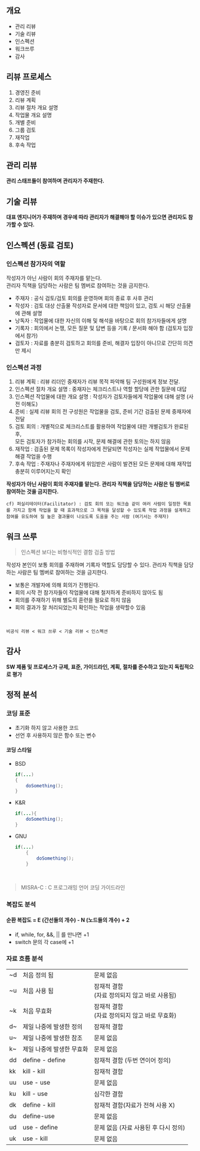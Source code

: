## 개요

* 관리 리뷰
* 기술 리뷰
* 인스펙션
* 워크쓰루
* 감사

## 리뷰 프로세스

1. 경영진 준비
2. 리뷰 계획
3. 리뷰 절차 개요 설명
4. 작업물 개요 설명
5. 개별 준비
6. 그룹 검토
7. 재작업
8. 후속 작업

## 관리 리뷰

**관리 스태프들이 참여하며 관리자가 주재한다.**

## 기술 리뷰

**대표 엔지니어가 주재하며 경우에 따라 
관리자가 해결해야 할 이슈가 있으면 관리자도 참가할 수 있다.**

## 인스펙션 (동료 검토)

### 인스펙션 참가자의 역할
작성자가 아닌 사람이 회의 주재자를 맡는다.  <br>
관리자 직책을 담당하는 사람은 팀 멤버로 참여하는 것을 금지한다.  <br> 
- 주재자 : 공식 검토/검토 회의를 운영하며 회의 종료 후 사후 관리 <br>
- 작성자 : 검토 대상 산출물 작성자로 문서에 대한 책임이 있고, 검토 시 해당 산출물에 관해 설명 <br>
- 낭독자 : 작업물에 대한 자신의 이해 및 해석을 바탕으로 회의 참가자들에게 설명 <br>
- 기록자 : 회의에서 논쟁, 모든 질문 및 답변 등을 기록 / 문서화 해야 함 (검토자 입장에서 참가) <br>
- 검토자 : 자료를 충분히 검토하고 회의를 준비, 해결자 입장이 아니므로 간단히 의견만 제시 <br>

### 인스펙션 과정

1. 리뷰 계획 : 리뷰 리더인 중재자가 리뷰 목적 파악해 팀 구성원에게 정보 전달.  <br>
2. 인스펙션 절차 개요 설명 : 중재자는 체크리스트나 역할 할당에 관한 질문에 대답  <br>
3. 인스펙션 작업물에 대한 개요 설명  : 작성자가 검토자들에게 작업물에 대해 설명 (사전 이해도)<br>
4. 준비  : 실제 리뷰 회의 전 구성원은 작업물을 검토, 준비 기간 검출된 문제 중재자에 전달<br>
5. 검토 회의 : 개별적으로 체크리스트를 활용하여 작업물에 대한 개별검토가 완료된 후, <br> 모든 검토자가 참가하는 회의를 시작, 문제 해결에 관한 토의는 하지 않음
   <br>
6. 재작업 : 검출된 문제 목록이 작성자에게 전달되면 작성자는 실제 작업물에서 문제 해결 작업을 수행 <br>
7. 후속 작업  : 주재자나 주재자에게 위임받은 사람이 발견된 모든 문제에 대해 재작업 충분히 이루어지는지 확인<br>

**작성자가 아닌 사람이 회의 주재자를 맡는다.
관리자 직책을 담당하는 사람은 팀 멤버로 참여하는 것을 금지한다.**


```
cf) 퍼실리테이터(Facilitator) : 검토 회의 또는 워크숍 같이 여러 사람이 일정한 목표를 가지고 함께 작업을 할 때 효과적으로 그 목적을 달성할 수 있도록 작업 과정을 설계하고 참여를 유도하여 질 높은 결과물이 나오도록 도움을 주는 사람 (여기서는 주재자) 
```

## 워크 쓰루

> 인스펙션 보다는 비형식적인 결함 검출 방법

작성자 본인이 보통 회의를 주재하며 기록자 역할도 담당할 수 있다.
관리자 직책을 담당하는 사람은 팀 멤버로 참여하는 것을 금지한다.
- 보통은 개발자에 의해 회의가 진행된다.  <br>
- 회의 시작 전 참가자들이 작업물에 대해 철저하게 준비하지 않아도 됨  <br>
- 회의를 주재하기 위해 별도의 훈련을 필요로 하지 않음  <br>
- 회의 결과가 잘 처리되었는지 확인하는 작업을 생략할수 있음

<br>

```
비공식 리뷰 < 워크 쓰루 < 기술 리뷰 < 인스펙션
```

## 감사

**SW 제품 및 프로세스가 규제, 표준, 가이드라인, 계획, 절차를 준수하고 있는지 독립적으로 평가**

## 정적 분석

### 코딩 표준

* 초기화 하지 않고 사용한 코드
* 선언 후 사용하지 않은 함수 또는 변수
#### 코딩 스타일

* BSD

  ```java
  if(...)
  {
	  doSomething();
  }
  ```
* K&R

    ```java
    if(...){
        doSomething();
    }
    ```

* GNU

    ```java
    if(...)
        {
            doSomething();
        }
    ```
<br>

> MISRA-C : C 프로그래밍 언어 코딩 가이드라인

### 복잡도 분석

#### 순환 복잡도 = E (간선들의 개수) - N (노드들의 개수) + 2

* if, while, for, &&, || 를 만나면 +1
* switch 문의 각 case에 +1

### 자료 흐름 분석

<table>
	<tr>
		<td>~d</td>
		<td>처음 정의 됨</td>
		<td>문제 없음</td>
	</tr>
	<tr>
		<td>~u</td>
		<td>처음 사용 됨</td>
		<td>잠재적 결함<br>(자료 정의되지 않고 바로 사용됨) </td>
	</tr>
	<tr>
		<td>~k </td>
		<td>처음 무효화</td>
		<td>잠재적 결함<br>(자료 정의되지 않고 바로 무효화) </td>
	</tr>
	<tr>
		<td>d~ </td>
		<td>제일 나중에 발생한 정의</td>
		<td>잠재적 결함</td>
	</tr>
	<tr>
		<td>u~ </td>
		<td>제일 나중에 발생한 참조</td>
		<td>문제 없음 </td>
	</tr>
	<tr>
		<td>k~</td>
		<td>제일 나중에 발생한 무효화</td>
		<td>문제 없음</td>
	</tr>
	<tr>
		<td>dd </td>
		<td>define - define</td>
		<td>잠재적 결함 (두번 연이어 정의)</td>
	</tr>
	<tr>
		<td>kk </td>
		<td>kill - kill</td>
		<td>잠재적 결함 </td>
	</tr>
	<tr>
		<td>uu</td>
		<td>use - use</td>
		<td>문제 없음</td>
	</tr>
	<tr>
		<td>ku</td>
		<td>kill - use</td>
		<td>심각한 결함</td>
	</tr>
	<tr>
		<td>dk</td>
		<td>define - kill</td>
		<td>잠재적 결함(자료가 전혀 사용 X)</td>
	</tr>
	<tr>
		<td>du</td>
		<td>define-use</td>
		<td>문제 없음</td>
	</tr>
	<tr>
		<td>ud</td>
		<td>use - define</td>
		<td>문제 없음 (자료 사용된 후 다시 정의) </td>
	</tr>
	<tr>
		<td>uk</td>
		<td>use - kill</td>
		<td>문제 없음 </td>
	</tr>
</table>

